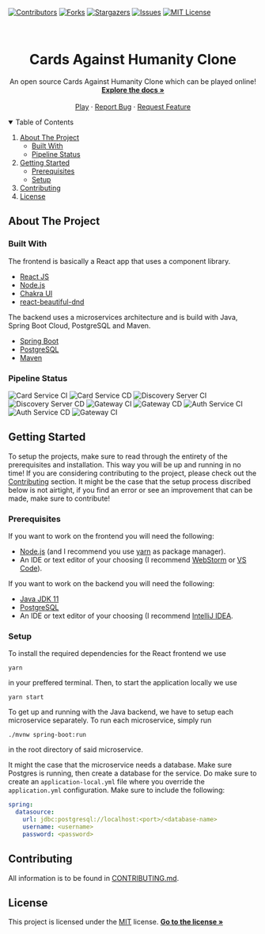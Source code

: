 <!-- PROJECT SHIELDS -->
[![Contributors][contributors-shield]][contributors-url]
[![Forks][forks-shield]][forks-url]
[![Stargazers][stars-shield]][stars-url]
[![Issues][issues-shield]][issues-url]
[![MIT License][license-shield]][license-url]



<!-- PROJECT LOGO -->
<br />
<p align="center">

  <h1 align="center">Cards Against Humanity Clone</h3>

  <p align="center">
    An open source Cards Against Humanity Clone which can be played online!
    <br />
    <a href="https://github.com/jellehuibregtse/cah"><strong>Explore the docs »</strong></a>
    <br />
    <br />
    <a href="https://github.com/jellehuibregtse/cah">Play</a>
    ·
    <a href="https://github.com/jellehuibregtse/cah/issues">Report Bug</a>
    ·
    <a href="https://github.com/jellehuibregtse/cah/issues">Request Feature</a>
  </p>
</p>



<!-- TABLE OF CONTENTS -->
<details open="open">
  <summary>Table of Contents</summary>
  <ol>
    <li>
      <a href="#about-the-project">About The Project</a>
      <ul>
        <li><a href="#built-with">Built With</a></li>
        <li><a href="#pipeline-status">Pipeline Status</a></li>
      </ul>
    </li>
    <li>
      <a href="#getting-started">Getting Started</a>
      <ul>
        <li><a href="#prerequisites">Prerequisites</a></li>
        <li><a href="#setup">Setup</a></li>
      </ul>
    </li>
    <li><a href="#contributing">Contributing</a></li>
    <li><a href="#license">License</a></li>
  </ol>
</details>



<!-- ABOUT THE PROJECT -->
## About The Project

### Built With

The frontend is basically a React app that uses a component library.
* [React JS](https://reactjs.org/)
* [Node.js](https://nodejs.org/)
* [Chakra UI](https://chakra-ui.com/)
* [react-beautiful-dnd](https://github.com/atlassian/react-beautiful-dnd)

The backend uses a microservices architecture and is build with Java, Spring Boot Cloud, PostgreSQL and Maven.
* [Spring Boot](https://spring.io/projects/spring-boot)
* [PostgreSQL](https://www.postgresql.org/)
* [Maven](https://maven.apache.org/)


<!-- PROJECT STATUS -->
### Pipeline Status

![Card Service CI](https://github.com/jellehuibregtse/cah/workflows/Card%20Service%20CI/badge.svg)
![Card Service CD](https://github.com/jellehuibregtse/cah/workflows/Card%20Service%20CD/badge.svg)
![Discovery Server CI](https://github.com/jellehuibregtse/cah/workflows/Discovery%20Server%20CI/badge.svg)
![Discovery Server CD](https://github.com/jellehuibregtse/cah/workflows/Discovery%20Server%20CD/badge.svg)
![Gateway CI](https://github.com/jellehuibregtse/cah/workflows/Gateway%20CI/badge.svg)
![Gateway CD](https://github.com/jellehuibregtse/cah/workflows/Gateway%20CD/badge.svg)
![Auth Service CI](https://github.com/jellehuibregtse/cah/workflows/Auth%20Service%20CI/badge.svg)
![Auth Service CD](https://github.com/jellehuibregtse/cah/workflows/Auth%20Service%20CD/badge.svg)
![Gateway CI](https://github.com/jellehuibregtse/cah/workflows/Gateway%20CI/badge.svg)

<!-- GETTING STARTED -->
## Getting Started

To setup the projects, make sure to read through the entirety of the prerequisites and installation. This way you will be up and running in no time! If you are considering contributing to the project, please check out the <a href="#contributing">Contributing</a></li> section. It might be the case that the setup process discribed below is not airtight, if you find an error or see an improvement that can be made, make sure to contribute! 

### Prerequisites

If you want to work on the frontend you will need the following:
* [Node.js](https://nodejs.org/) (and I recommend you use [yarn](https://yarnpkg.com/) as package manager).
* An IDE or text editor of your choosing (I recommend [WebStorm](https://www.jetbrains.com/webstorm/) or [VS Code](https://code.visualstudio.com/)).

If you want to work on the backend you will need the following:
* [Java JDK 11](https://www.oracle.com/java/technologies/javase-jdk11-downloads.html)
* [PostgreSQL](https://www.postgresql.org/)
* An IDE or text editor of your choosing (I recommend [IntelliJ IDEA](https://www.jetbrains.com/idea/).


### Setup

To install the required dependencies for the React frontend we use
```
yarn
```
in your preffered terminal. Then, to start the application locally we use
```
yarn start
```

To get up and running with the Java backend, we have to setup each microservice separately. To run each microservice, simply run
```
./mvnw spring-boot:run
```
in the root directory of said microservice.

It might the case that the microservice needs a database. Make sure Postgres is running, then create a database for the service. Do make sure to create an `application-local.yml` file where you override the `application.yml` configuration. Make sure to include the following:
```yml
spring:
  datasource:
    url: jdbc:postgresql://localhost:<port>/<database-name>
    username: <username>
    password: <password>
```


<!-- CONTRIBUTING -->
## Contributing

All information is to be found in [CONTRIBUTING.md](https://github.com/jellehuibregtse/cah/blob/main/CONTRIBUTING.md).


<!-- LICENSE -->
## License

This project is licensed under the [MIT](https://opensource.org/licenses/MIT) license. <a href="https://github.com/jellehuibregtse/cah"><strong>Go to the license »</strong></a>

<!-- MARKDOWN LINKS & IMAGES -->
[contributors-shield]: https://img.shields.io/github/contributors/jellehuibregtse/cah?logo=github&logoColor=lightgrey&style=for-the-badge
[contributors-url]: https://github.com/jellehuibregtse/cah/graphs/contributors
[forks-shield]: https://img.shields.io/github/forks/jellehuibregtse/cah?logo=github&logoColor=lightgrey&style=for-the-badge
[forks-url]: https://github.com/jellehuibregtse/cah/network/members
[stars-shield]: https://img.shields.io/github/stars/jellehuibregtse/cah?logo=github&logoColor=lightgrey&style=for-the-badge
[stars-url]: https://github.com/jellehuibregtse/cah/stargazers
[issues-shield]: https://img.shields.io/github/issues/jellehuibregtse/cah?logo=github&logoColor=lightgrey&style=for-the-badge
[issues-url]: https://github.com/jellehuibregtse/cah/issues
[license-shield]: https://img.shields.io/github/license/jellehuibregtse/cah?logo=github&logoColor=lightgray&style=for-the-badge
[license-url]: https://github.com/jellehuibregtse/cah/blob/main/LICENSE
